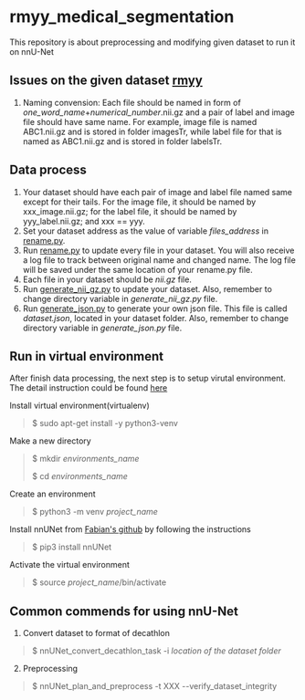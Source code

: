 # rmyy_medical_segmentation
This repository is about preprocessing and modifying given dataset to run it on nnU-Net

## Issues on the given dataset [rmyy](https://pan.baidu.com/s/1xUsVtSrjcFjMsKVY_dpuhA)
1. Naming convension: Each file should be named in form of *one_word_name*+*numerical_number*.nii.gz and a pair of label and image file should have same name. For example, image file is named ABC1.nii.gz and is stored in folder imagesTr, while label file for that is named as ABC1.nii.gz and is stored in folder labelsTr.

## Data process
1. Your dataset should have each pair of image and label file named same except for their tails. For the image file, it should be named by xxx_image.nii.gz; for the label file, it should be named by yyy_label.nii.gz; and xxx == yyy.
2. Set your dataset address as the value of variable *files_address* in [rename.py](https://github.com/ruiyangqin2016/rmyy_medical_segmentation/blob/main/rename.py).
3. Run [rename.py](https://github.com/ruiyangqin2016/rmyy_medical_segmentation/blob/main/rename.py) to update every file in your dataset. You will also receive a log file to track between original name and changed name. The log file will be saved under the same location of your rename.py file.
4. Each file in your dataset should be *nii.gz* file.
5. Run [generate_nii_gz.py](https://github.com/ruiyangqin2016/rmyy_medical_segmentation/blob/main/generate_nii_gz.py) to update your dataset. Also, remember to change directory variable in *generate_nii_gz.py* file.
6. Run [generate_json.py](https://github.com/ruiyangqin2016/rmyy_medical_segmentation/blob/main/generate_json.py) to generate your own json file. This file is called *dataset.json*, located in your dataset folder. Also, remember to change directory variable in *generate_json.py* file.

## Run in virtual environment
After finish data processing, the next step is to setup virutal environment. The detail instruction could be found [here](https://linoxide.com/linux-how-to/setup-python-virtual-environment-ubuntu/)

Install virtual environment(virtualenv)
> $ sudo apt-get install -y python3-venv
>
Make a new directory
> $ mkdir *environments_name*
>
> $ cd *environments_name*
>
Create an environment
> $ python3 -m venv *project_name*
>
Install nnUNet from [Fabian's github](https://github.com/MIC-DKFZ/nnUNet) by following the instructions 
> $ pip3 install nnUNet
> 
Activate the virtual environment
> $ source *project_name*/bin/activate

## Common commends for using nnU-Net
1. Convert dataset to format of decathlon
> $ nnUNet_convert_decathlon_task -i *location of the dataset folder*
>
2. Preprocessing
> $ nnUNet_plan_and_preprocess -t XXX --verify_dataset_integrity
